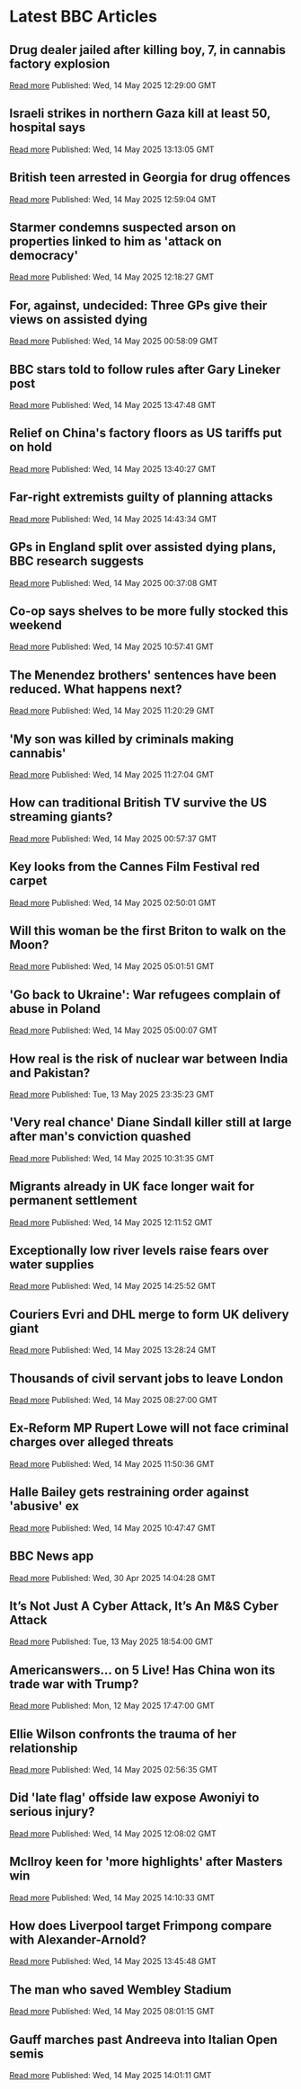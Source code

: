 # Latest BBC Articles

## Drug dealer jailed after killing boy, 7, in cannabis factory explosion
[Read more](https://www.bbc.com/news/articles/c8e6wggw233o)
Published: Wed, 14 May 2025 12:29:00 GMT

## Israeli strikes in northern Gaza kill at least 50, hospital says
[Read more](https://www.bbc.com/news/articles/ceqglvlwzx5o)
Published: Wed, 14 May 2025 13:13:05 GMT

## British teen arrested in Georgia for drug offences
[Read more](https://www.bbc.com/news/articles/c0mrvj81lxeo)
Published: Wed, 14 May 2025 12:59:04 GMT

## Starmer condemns suspected arson on properties linked to him as 'attack on democracy'
[Read more](https://www.bbc.com/news/articles/cn05xplrjz8o)
Published: Wed, 14 May 2025 12:18:27 GMT

## For, against, undecided: Three GPs give their views on assisted dying
[Read more](https://www.bbc.com/news/articles/cr58me3npm1o)
Published: Wed, 14 May 2025 00:58:09 GMT

## BBC stars told to follow rules after Gary Lineker post
[Read more](https://www.bbc.com/news/articles/c365ernrnlyo)
Published: Wed, 14 May 2025 13:47:48 GMT

## Relief on China's factory floors as US tariffs put on hold
[Read more](https://www.bbc.com/news/articles/cy8d9ygd4yqo)
Published: Wed, 14 May 2025 13:40:27 GMT

## Far-right extremists guilty of planning attacks
[Read more](https://www.bbc.com/news/articles/c9dq18q397yo)
Published: Wed, 14 May 2025 14:43:34 GMT

## GPs in England split over assisted dying plans, BBC research suggests
[Read more](https://www.bbc.com/news/articles/c8e6ww5036go)
Published: Wed, 14 May 2025 00:37:08 GMT

## Co-op says shelves to be more fully stocked this weekend
[Read more](https://www.bbc.com/news/articles/ckg4zrpk5p7o)
Published: Wed, 14 May 2025 10:57:41 GMT

## The Menendez brothers' sentences have been reduced. What happens next?
[Read more](https://www.bbc.com/news/articles/c5y2dgep4zzo)
Published: Wed, 14 May 2025 11:20:29 GMT

## 'My son was killed by criminals making cannabis'
[Read more](https://www.bbc.com/news/articles/c93yq1d17kwo)
Published: Wed, 14 May 2025 11:27:04 GMT

## How can traditional British TV survive the US streaming giants?
[Read more](https://www.bbc.com/news/articles/cx2enydkew3o)
Published: Wed, 14 May 2025 00:57:37 GMT

## Key looks from the Cannes Film Festival red carpet
[Read more](https://www.bbc.com/news/videos/cvgn69g3n1ro)
Published: Wed, 14 May 2025 02:50:01 GMT

## Will this woman be the first Briton to walk on the Moon?
[Read more](https://www.bbc.com/news/articles/czxyv3z710do)
Published: Wed, 14 May 2025 05:01:51 GMT

## 'Go back to Ukraine': War refugees complain of abuse in Poland
[Read more](https://www.bbc.com/news/articles/clygv2dj78zo)
Published: Wed, 14 May 2025 05:00:07 GMT

## How real is the risk of nuclear war between India and Pakistan?
[Read more](https://www.bbc.com/news/articles/c2e373yzndro)
Published: Tue, 13 May 2025 23:35:23 GMT

## 'Very real chance' Diane Sindall killer still at large after man's conviction quashed
[Read more](https://www.bbc.com/news/articles/cgr5wdvrel7o)
Published: Wed, 14 May 2025 10:31:35 GMT

## Migrants already in UK face longer wait for permanent settlement
[Read more](https://www.bbc.com/news/articles/c249ndrrd7vo)
Published: Wed, 14 May 2025 12:11:52 GMT

## Exceptionally low river levels raise fears over water supplies
[Read more](https://www.bbc.com/news/articles/crmkn7rjv7zo)
Published: Wed, 14 May 2025 14:25:52 GMT

## Couriers Evri and DHL merge to form UK delivery giant
[Read more](https://www.bbc.com/news/articles/cwywd2wzxp2o)
Published: Wed, 14 May 2025 13:28:24 GMT

## Thousands of civil servant jobs to leave London
[Read more](https://www.bbc.com/news/articles/c1mgrnn7lv5o)
Published: Wed, 14 May 2025 08:27:00 GMT

## Ex-Reform MP Rupert Lowe will not face criminal charges over alleged threats
[Read more](https://www.bbc.com/news/articles/cnv138z2gl9o)
Published: Wed, 14 May 2025 11:50:36 GMT

## Halle Bailey gets restraining order against 'abusive' ex
[Read more](https://www.bbc.com/news/articles/cz70qgvjvv1o)
Published: Wed, 14 May 2025 10:47:47 GMT

## BBC News app
[Read more](https://www.bbc.co.uk/news/10628994)
Published: Wed, 30 Apr 2025 14:04:28 GMT

## It’s Not Just A Cyber Attack, It’s An M&S Cyber Attack
[Read more](https://www.bbc.co.uk/sounds/play/p0l9zjxm)
Published: Tue, 13 May 2025 18:54:00 GMT

## Americanswers... on 5 Live! Has China won its trade war with Trump?
[Read more](https://www.bbc.co.uk/sounds/play/p0l9scc1)
Published: Mon, 12 May 2025 17:47:00 GMT

## Ellie Wilson confronts the trauma of her relationship
[Read more](https://www.bbc.co.uk/iplayer/episode/m002c6lp?at_mid=J64Zsqsvws&at_campaign=Convicting_My_Ex&at_medium=display_ad&at_campaign_type=owned&at_audience_id=SS&at_product=iplayer&at_brand=m002c6lp&at_ptr_name=bbc&at_ptr_type=media&at_format=image&at_objective=consumption&at_link_title=Convicting_My_Ex&at_bbc_team=BBC)
Published: Wed, 14 May 2025 02:56:35 GMT

## Did 'late flag' offside law expose Awoniyi to serious injury?
[Read more](https://www.bbc.com/sport/football/articles/cp92njv53k3o)
Published: Wed, 14 May 2025 12:08:02 GMT

## McIlroy keen for 'more highlights' after Masters win
[Read more](https://www.bbc.com/sport/golf/articles/cn9jgpengwpo)
Published: Wed, 14 May 2025 14:10:33 GMT

## How does Liverpool target Frimpong compare with Alexander-Arnold?
[Read more](https://www.bbc.com/sport/football/articles/cj930nyr8vvo)
Published: Wed, 14 May 2025 13:45:48 GMT

## The man who saved Wembley Stadium
[Read more](https://www.bbc.com/sport/football/articles/cg71ger3zllo)
Published: Wed, 14 May 2025 08:01:15 GMT

## Gauff marches past Andreeva into Italian Open semis
[Read more](https://www.bbc.com/sport/tennis/articles/cjrn2pry2qwo)
Published: Wed, 14 May 2025 14:01:11 GMT

